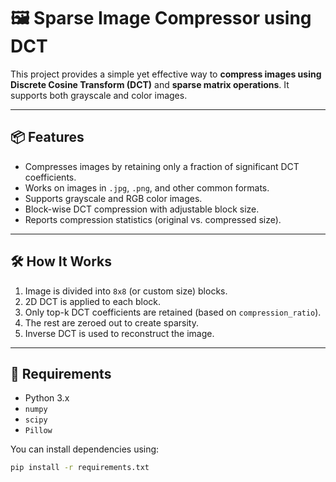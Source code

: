 # 🖼️ Sparse Image Compressor using DCT

This project provides a simple yet effective way to **compress images using Discrete Cosine Transform (DCT)** and **sparse matrix operations**. It supports both grayscale and color images.

---

## 📦 Features

- Compresses images by retaining only a fraction of significant DCT coefficients.
- Works on images in `.jpg`, `.png`, and other common formats.
- Supports grayscale and RGB color images.
- Block-wise DCT compression with adjustable block size.
- Reports compression statistics (original vs. compressed size).

---

## 🛠️ How It Works

1. Image is divided into `8x8` (or custom size) blocks.
2. 2D DCT is applied to each block.
3. Only top-k DCT coefficients are retained (based on `compression_ratio`).
4. The rest are zeroed out to create sparsity.
5. Inverse DCT is used to reconstruct the image.

---

## 🔧 Requirements

- Python 3.x
- `numpy`
- `scipy`
- `Pillow`

You can install dependencies using:

```bash
pip install -r requirements.txt
